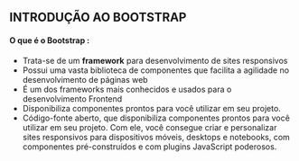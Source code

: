 ## INTRODUÇÃO AO BOOTSTRAP



#### O que é o Bootstrap :

- Trata-se de um **framework** para desenvolvimento de sites responsivos 
- Possui uma vasta biblioteca de componentes que facilita a agilidade no desenvolvimento de páginas web
- É um dos frameworks mais conhecidos e usados para o desenvolvimento Frontend
- Disponibiliza componentes prontos para você utilizar em seu projeto.
-  Código-fonte aberto, que disponibiliza componentes prontos para você  utilizar em seu projeto. Com ele, você consegue criar e personalizar  sites responsivos para dispositivos móveis, desktops e notebooks, com  componentes pré-construídos e com plugins JavaScript poderosos.